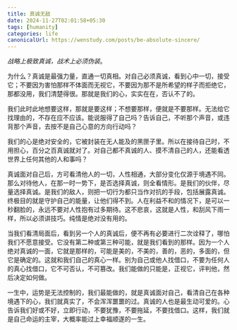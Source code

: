 ```yaml
---
title: 真诚无敌
date: 2024-11-27T02:01:58+05:30
tags: [humanity]
categories: life 
canonicalUrl: https://wenstudy.com/posts/be-absolute-sincere/
---
```


_战略上极致真诚，战术上必须伪装_。

为什么？真诚是最强力量，直通一切真相。对自己必须真诚，看到心中一切，接受它；不要因为害怕那样不体面而无视它，不要因为那不是所希望的样子而拒绝它，那都没用，我们清楚得很。那就是我们的心，实实在在，否认不了的。

我们此时此地想要这样，那就是要这样；不想要那样，便就是不要那样。无法给它找理由的，不存在应不应该。能说服得了自己吗？告诉自己，不听那个声音，或违背那个声音，去按不是自己心意的方向行动吗？
<!--more-->

我们的心是绝对安全的，它被封装在无人能及的黑匣子里。所以在接待自己时，不用担心，百分之百真诚就对了。对自己都不真诚的人、摸不清自己的人，还能看透世界上任何其他的人和事吗？

真诚面对自己后，方可看清他人的一切，人性相通，大部分变化仅源于境遇不同。那么对待他人，在那一时一势下，是否选择真诚，则全看情形。是我们的伙伴，尽量选择真诚。是我们的敌人，则把一切行为都只当作对抗的手段，包括展露真诚。终极目的就是守护自己的能量，让他们得不到。人在利益不和的情况下，是可以一秒翻脸的，永远不要对人性抱有过多期待。这不悲哀，这就是人性，和刮风下雨一样，所以必须讲技巧。纯情是绝对没有用的。

当我们看清局面后，看到另一个人的真诚后，便不再有必要进行二次诠释了，哪怕我们不愿意接受。它没有第二种或第三种可能，就是我们看到的那样。因为一个人绝对真诚的一面，它就是那样的，可能是美的，不美的，善的，恶的，多面的，但它是确定的。这就和我们自己的真心一样。别为自己或他人找借口，不要为任何人的真心找借口，它不可否认，不可篡改。我们能做的只能是，正视它，评判他，然后决定如何做。

一生中，运势是无法控制的，我们最能做的，就是真诚面对自己，看清自己在各种境遇下的心，我们就真实了，不会浑浑噩噩的过。真诚的人也是最生动可爱的。心告诉我们好或不好，立即行动，不要犹豫，不要拖延，不要找借口。这样，我们就是自己命运的主宰，大概率能过上幸福顺遂的一生。

